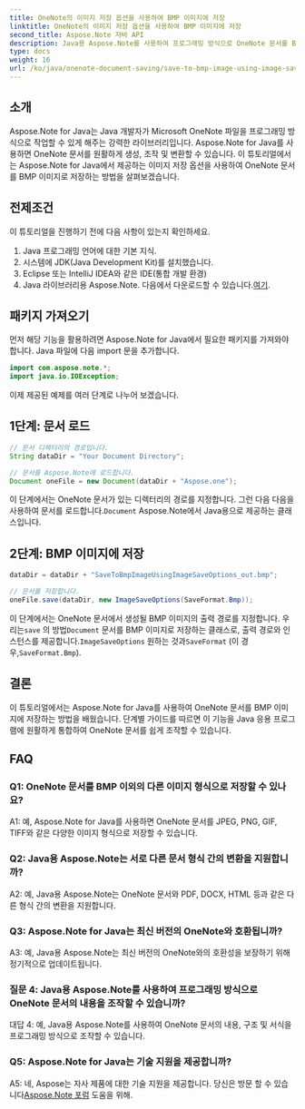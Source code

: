 ```yaml
---
title: OneNote의 이미지 저장 옵션을 사용하여 BMP 이미지에 저장
linktitle: OneNote의 이미지 저장 옵션을 사용하여 BMP 이미지에 저장
second_title: Aspose.Note 자바 API
description: Java용 Aspose.Note를 사용하여 프로그래밍 방식으로 OneNote 문서를 BMP 이미지에 저장하는 방법을 알아보세요. 코드 예제가 포함된 단계별 가이드입니다.
type: docs
weight: 16
url: /ko/java/onenote-document-saving/save-to-bmp-image-using-image-save-options/
---
```

## 소개

Aspose.Note for Java는 Java 개발자가 Microsoft OneNote 파일을 프로그래밍 방식으로 작업할 수 있게 해주는 강력한 라이브러리입니다. Aspose.Note for Java를 사용하면 OneNote 문서를 원활하게 생성, 조작 및 변환할 수 있습니다. 이 튜토리얼에서는 Aspose.Note for Java에서 제공하는 이미지 저장 옵션을 사용하여 OneNote 문서를 BMP 이미지로 저장하는 방법을 살펴보겠습니다.

## 전제조건

이 튜토리얼을 진행하기 전에 다음 사항이 있는지 확인하세요.

1. Java 프로그래밍 언어에 대한 기본 지식.
2. 시스템에 JDK(Java Development Kit)를 설치했습니다.
3. Eclipse 또는 IntelliJ IDEA와 같은 IDE(통합 개발 환경)
4.  Java 라이브러리용 Aspose.Note. 다음에서 다운로드할 수 있습니다.[여기](https://releases.aspose.com/note/java/).

## 패키지 가져오기

먼저 해당 기능을 활용하려면 Aspose.Note for Java에서 필요한 패키지를 가져와야 합니다. Java 파일에 다음 import 문을 추가합니다.

```java
import com.aspose.note.*;
import java.io.IOException;
```

이제 제공된 예제를 여러 단계로 나누어 보겠습니다.

## 1단계: 문서 로드

```java
// 문서 디렉터리의 경로입니다.
String dataDir = "Your Document Directory";

// 문서를 Aspose.Note에 로드합니다.
Document oneFile = new Document(dataDir + "Aspose.one");
```

이 단계에서는 OneNote 문서가 있는 디렉터리의 경로를 지정합니다. 그런 다음 다음을 사용하여 문서를 로드합니다.`Document` Aspose.Note에서 Java용으로 제공하는 클래스입니다.

## 2단계: BMP 이미지에 저장

```java
dataDir = dataDir + "SaveToBmpImageUsingImageSaveOptions_out.bmp";

// 문서를 저장합니다.
oneFile.save(dataDir, new ImageSaveOptions(SaveFormat.Bmp));
```

 이 단계에서는 OneNote 문서에서 생성될 BMP 이미지의 출력 경로를 지정합니다. 우리는`save` 의 방법`Document` 문서를 BMP 이미지로 저장하는 클래스로, 출력 경로와 인스턴스를 제공합니다.`ImageSaveOptions` 원하는 것과`SaveFormat` (이 경우,`SaveFormat.Bmp`).

## 결론

이 튜토리얼에서는 Aspose.Note for Java를 사용하여 OneNote 문서를 BMP 이미지에 저장하는 방법을 배웠습니다. 단계별 가이드를 따르면 이 기능을 Java 응용 프로그램에 원활하게 통합하여 OneNote 문서를 쉽게 조작할 수 있습니다.

## FAQ

### Q1: OneNote 문서를 BMP 이외의 다른 이미지 형식으로 저장할 수 있나요?

A1: 예, Aspose.Note for Java를 사용하면 OneNote 문서를 JPEG, PNG, GIF, TIFF와 같은 다양한 이미지 형식으로 저장할 수 있습니다.

### Q2: Java용 Aspose.Note는 서로 다른 문서 형식 간의 변환을 지원합니까?

A2: 예, Java용 Aspose.Note는 OneNote 문서와 PDF, DOCX, HTML 등과 같은 다른 형식 간의 변환을 지원합니다.

### Q3: Aspose.Note for Java는 최신 버전의 OneNote와 호환됩니까?

A3: 예, Java용 Aspose.Note는 최신 버전의 OneNote와의 호환성을 보장하기 위해 정기적으로 업데이트됩니다.

### 질문 4: Java용 Aspose.Note를 사용하여 프로그래밍 방식으로 OneNote 문서의 내용을 조작할 수 있습니까?

대답 4: 예, Java용 Aspose.Note를 사용하여 OneNote 문서의 내용, 구조 및 서식을 프로그래밍 방식으로 조작할 수 있습니다.

### Q5: Aspose.Note for Java는 기술 지원을 제공합니까?

 A5: 네, Aspose는 자사 제품에 대한 기술 지원을 제공합니다. 당신은 방문 할 수 있습니다[Aspose.Note 포럼](https://forum.aspose.com/c/note/28) 도움을 위해.